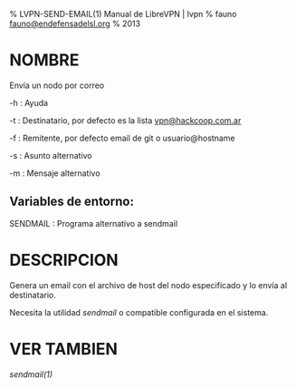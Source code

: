 % LVPN-SEND-EMAIL(1) Manual de LibreVPN | lvpn
% fauno <fauno@endefensadelsl.org>
% 2013

# NOMBRE

Envía un nodo por correo

-h
:    Ayuda

-t
:    Destinatario, por defecto es la lista vpn@hackcoop.com.ar

-f
:    Remitente, por defecto email de git o usuario@hostname

-s
:    Asunto alternativo

-m
:    Mensaje alternativo


## Variables de entorno:

SENDMAIL
:    Programa alternativo a sendmail


# DESCRIPCION

Genera un email con el archivo de host del nodo especificado y lo envía
al destinatario.

Necesita la utilidad _sendmail_ o compatible configurada en el sistema.


# VER TAMBIEN

_sendmail(1)_
